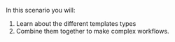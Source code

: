 In this scenario you will:

1. Learn about the different templates types
2. Combine them together to make complex workflows. 

